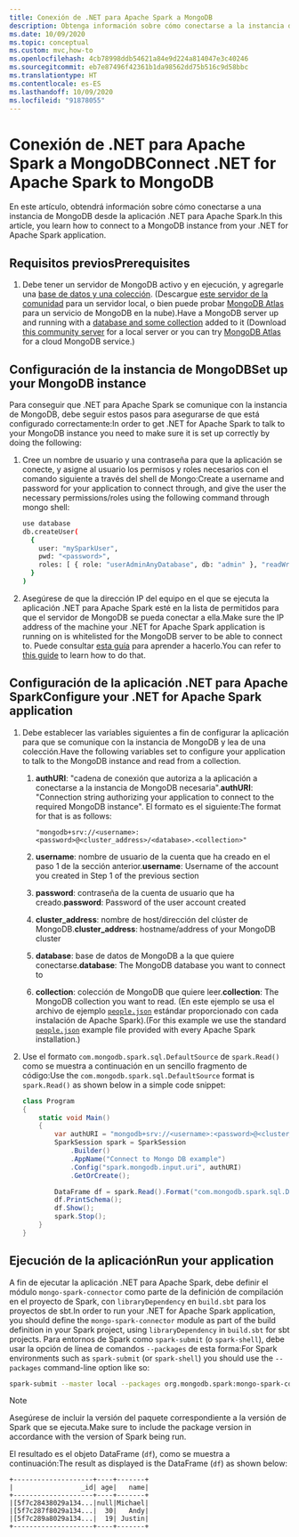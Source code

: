```yaml
---
title: Conexión de .NET para Apache Spark a MongoDB
description: Obtenga información sobre cómo conectarse a la instancia de MongoDB desde la aplicación .NET para Apache Spark.
ms.date: 10/09/2020
ms.topic: conceptual
ms.custom: mvc,how-to
ms.openlocfilehash: 4cb78998ddb54621a84e9d224a814047e3c40246
ms.sourcegitcommit: eb7e87496f42361b1da98562dd75b516c9d58bbc
ms.translationtype: HT
ms.contentlocale: es-ES
ms.lasthandoff: 10/09/2020
ms.locfileid: "91878055"
---
```

# <a name="connect-net-for-apache-spark-to-mongodb"></a><span data-ttu-id="3c193-103">Conexión de .NET para Apache Spark a MongoDB</span><span class="sxs-lookup"><span data-stu-id="3c193-103">Connect .NET for Apache Spark to MongoDB</span></span>

<span data-ttu-id="3c193-104">En este artículo, obtendrá información sobre cómo conectarse a una instancia de MongoDB desde la aplicación .NET para Apache Spark.</span><span class="sxs-lookup"><span data-stu-id="3c193-104">In this article, you learn how to connect to a MongoDB instance from your .NET for Apache Spark application.</span></span>

## <a name="prerequisites"></a><span data-ttu-id="3c193-105">Requisitos previos</span><span class="sxs-lookup"><span data-stu-id="3c193-105">Prerequisites</span></span>

1. <span data-ttu-id="3c193-106">Debe tener un servidor de MongoDB activo y en ejecución, y agregarle una [base de datos y una colección](https://docs.mongodb.com/manual/core/databases-and-collections/). (Descargue [este servidor de la comunidad](https://www.mongodb.com/try/download/community) para un servidor local, o bien puede probar [MongoDB Atlas](https://www.mongodb.com/cloud/atlas) para un servicio de MongoDB en la nube).</span><span class="sxs-lookup"><span data-stu-id="3c193-106">Have a MongoDB server up and running with a [database and some collection](https://docs.mongodb.com/manual/core/databases-and-collections/) added to it (Download [this community server](https://www.mongodb.com/try/download/community) for a local server or you can try [MongoDB Atlas](https://www.mongodb.com/cloud/atlas) for a cloud MongoDB service.)</span></span>

## <a name="set-up-your-mongodb-instance"></a><span data-ttu-id="3c193-107">Configuración de la instancia de MongoDB</span><span class="sxs-lookup"><span data-stu-id="3c193-107">Set up your MongoDB instance</span></span>

<span data-ttu-id="3c193-108">Para conseguir que .NET para Apache Spark se comunique con la instancia de MongoDB, debe seguir estos pasos para asegurarse de que está configurado correctamente:</span><span class="sxs-lookup"><span data-stu-id="3c193-108">In order to get .NET for Apache Spark to talk to your MongoDB instance you need to make sure it is set up correctly by doing the following:</span></span>

1. <span data-ttu-id="3c193-109">Cree un nombre de usuario y una contraseña para que la aplicación se conecte, y asigne al usuario los permisos y roles necesarios con el comando siguiente a través del shell de Mongo:</span><span class="sxs-lookup"><span data-stu-id="3c193-109">Create a username and password for your application to connect through, and give the user the necessary permissions/roles using the following command through mongo shell:</span></span>

    ```bash
    use database
    db.createUser(
      {
        user: "mySparkUser",
        pwd: "<password>",
        roles: [ { role: "userAdminAnyDatabase", db: "admin" }, "readWriteAnyDatabase" ]
      }
    )
    ```

2. <span data-ttu-id="3c193-110">Asegúrese de que la dirección IP del equipo en el que se ejecuta la aplicación .NET para Apache Spark esté en la lista de permitidos para que el servidor de MongoDB se pueda conectar a ella.</span><span class="sxs-lookup"><span data-stu-id="3c193-110">Make sure the IP address of the machine your .NET for Apache Spark application is running on is whitelisted for the MongoDB server to be able to connect to.</span></span> <span data-ttu-id="3c193-111">Puede consultar [esta guía](https://docs.atlas.mongodb.com/security/add-ip-address-to-list/) para aprender a hacerlo.</span><span class="sxs-lookup"><span data-stu-id="3c193-111">You can refer to [this guide](https://docs.atlas.mongodb.com/security/add-ip-address-to-list/) to learn how to do that.</span></span>

## <a name="configure-your-net-for-apache-spark-application"></a><span data-ttu-id="3c193-112">Configuración de la aplicación .NET para Apache Spark</span><span class="sxs-lookup"><span data-stu-id="3c193-112">Configure your .NET for Apache Spark application</span></span>

1. <span data-ttu-id="3c193-113">Debe establecer las variables siguientes a fin de configurar la aplicación para que se comunique con la instancia de MongoDB y lea de una colección.</span><span class="sxs-lookup"><span data-stu-id="3c193-113">Have the following variables set to configure your application to talk to the MongoDB instance and read from a collection.</span></span>
    1. <span data-ttu-id="3c193-114">**authURI**: "cadena de conexión que autoriza a la aplicación a conectarse a la instancia de MongoDB necesaria".</span><span class="sxs-lookup"><span data-stu-id="3c193-114">**authURI**: "Connection string authorizing your application to connect to the required MongoDB instance".</span></span> <span data-ttu-id="3c193-115">El formato es el siguiente:</span><span class="sxs-lookup"><span data-stu-id="3c193-115">The format for that is as follows:</span></span>

        ```
        "mongodb+srv://<username>:<password>@<cluster_address>/<database>.<collection>"
        ```

    2. <span data-ttu-id="3c193-116">**username**: nombre de usuario de la cuenta que ha creado en el paso 1 de la sección anterior.</span><span class="sxs-lookup"><span data-stu-id="3c193-116">**username**: Username of the account you created in Step 1 of the previous section</span></span>
    3. <span data-ttu-id="3c193-117">**password**: contraseña de la cuenta de usuario que ha creado.</span><span class="sxs-lookup"><span data-stu-id="3c193-117">**password**: Password of the user account created</span></span>
    4. <span data-ttu-id="3c193-118">**cluster_address**: nombre de host/dirección del clúster de MongoDB.</span><span class="sxs-lookup"><span data-stu-id="3c193-118">**cluster_address**: hostname/address of your MongoDB cluster</span></span>
    5. <span data-ttu-id="3c193-119">**database**: base de datos de MongoDB a la que quiere conectarse.</span><span class="sxs-lookup"><span data-stu-id="3c193-119">**database**: The MongoDB database you want to connect to</span></span>
    6. <span data-ttu-id="3c193-120">**collection**: colección de MongoDB que quiere leer.</span><span class="sxs-lookup"><span data-stu-id="3c193-120">**collection**: The MongoDB collection you want to read.</span></span> <span data-ttu-id="3c193-121">(En este ejemplo se usa el archivo de ejemplo [`people.json`](https://github.com/apache/spark/blob/master/examples/src/main/resources/people.json) estándar proporcionado con cada instalación de Apache Spark).</span><span class="sxs-lookup"><span data-stu-id="3c193-121">(For this example we use the standard [`people.json`](https://github.com/apache/spark/blob/master/examples/src/main/resources/people.json) example file provided with every Apache Spark installation.)</span></span>

2. <span data-ttu-id="3c193-122">Use el formato `com.mongodb.spark.sql.DefaultSource` de `spark.Read()` como se muestra a continuación en un sencillo fragmento de código:</span><span class="sxs-lookup"><span data-stu-id="3c193-122">Use the `com.mongodb.spark.sql.DefaultSource` format is `spark.Read()` as shown below in a simple code snippet:</span></span>

    ```csharp
    class Program
    {
        static void Main()
        {
            var authURI = "mongodb+srv://<username>:<password>@<cluster_address>/<database>.<collection>?retryWrites=true&w=majority";
            SparkSession spark = SparkSession
                .Builder()
                .AppName("Connect to Mongo DB example")
                .Config("spark.mongodb.input.uri", authURI)
                .GetOrCreate();

            DataFrame df = spark.Read().Format("com.mongodb.spark.sql.DefaultSource").Load();
            df.PrintSchema();
            df.Show();
            spark.Stop();
        }
    }
    ```

## <a name="run-your-application"></a><span data-ttu-id="3c193-123">Ejecución de la aplicación</span><span class="sxs-lookup"><span data-stu-id="3c193-123">Run your application</span></span>

<span data-ttu-id="3c193-124">A fin de ejecutar la aplicación .NET para Apache Spark, debe definir el módulo `mongo-spark-connector` como parte de la definición de compilación en el proyecto de Spark, con `libraryDependency` en `build.sbt` para los proyectos de sbt.</span><span class="sxs-lookup"><span data-stu-id="3c193-124">In order to run your .NET for Apache Spark application, you should define the `mongo-spark-connector` module as part of the build definition in your Spark project, using `libraryDependency` in `build.sbt` for sbt projects.</span></span> <span data-ttu-id="3c193-125">Para entornos de Spark como `spark-submit` (o `spark-shell`), debe usar la opción de línea de comandos `--packages` de esta forma:</span><span class="sxs-lookup"><span data-stu-id="3c193-125">For Spark environments such as `spark-submit` (or `spark-shell`) you should use the `--packages` command-line option like so:</span></span>

```bash
spark-submit --master local --packages org.mongodb.spark:mongo-spark-connector_2.12:3.0.0 --class org.apache.spark.deploy.dotnet.DotnetRunner microsoft-spark-<version>.jar yourApp.exe
```

> [!NOTE]
> <span data-ttu-id="3c193-126">Asegúrese de incluir la versión del paquete correspondiente a la versión de Spark que se ejecuta.</span><span class="sxs-lookup"><span data-stu-id="3c193-126">Make sure to include the package version in accordance with the version of Spark being run.</span></span>

<span data-ttu-id="3c193-127">El resultado es el objeto DataFrame (`df`), como se muestra a continuación:</span><span class="sxs-lookup"><span data-stu-id="3c193-127">The result as displayed is the DataFrame (`df`) as shown below:</span></span>

```text
+--------------------+----+-------+
|                 _id| age|   name|
+--------------------+----+-------+
|[5f7c28438029a134...|null|Michael|
|[5f7c287f8029a134...|  30|   Andy|
|[5f7c289a8029a134...|  19| Justin|
+--------------------+----+-------+
```
